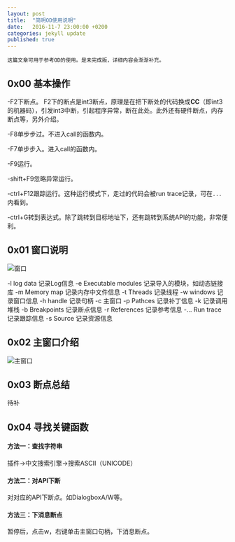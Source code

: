 ```yaml
---
layout: post
title:  "简明OD使用说明"
date:   2016-11-7 23:00:00 +0200
categories: jekyll update
published: true
---
```


	这篇文章可用于参考OD的使用。是未完成版，详细内容会渐渐补充。

## 0x00 基本操作

-F2下断点。 F2下的断点是int3断点，原理是在把下断处的代码换成**CC**（即int3的机器码），引发int3中断，引起程序异常，断在此处。此外还有硬件断点，内存断点等，另外介绍。

-F8单步步过。不进入call的函数内。

-F7单步步入。进入call的函数内。

-F9运行。

-shift+F9忽略异常运行。

-ctrl+F12跟踪运行。这种运行模式下，走过的代码会被run trace记录，可在`...`内看到。

-ctrl+G转到表达式。除了跳转到目标地址下，还有跳转到系统API的功能，非常便利。

## 0x01 窗口说明

![窗口](http://ofnd3snod.bkt.clouddn.com/blog/od.png)

-l     log data 记录Log信息
-e     Executable modules 记录导入的模块，如动态链接库
-m     Memory map 记录内存中文件信息
-t     Threads 记录线程
-w     windows 记录窗口信息
-h     handle 记录句柄
-c     主窗口
-p     Pathces 记录补丁信息
-k     记录调用堆栈
-b     Breakpoints 记录断点信息
-r     References 记录参考信息
-...     Run trace 记录跟踪信息
-s     Source 记录资源信息

## 0x02 主窗口介绍

![主窗口](http://ofnd3snod.bkt.clouddn.com/blog/od-main.png)

## 0x03 断点总结

待补

## 0x04 寻找关键函数

#### 方法一：查找字符串

插件->中文搜索引擎->搜索ASCII（UNICODE）

#### 方法二：对API下断

对对应的API下断点。如DialogboxA/W等。

#### 方法三：下消息断点

暂停后，点击w，右键单击主窗口句柄，下消息断点。


